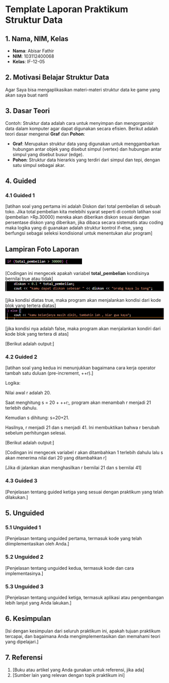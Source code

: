 # Template Laporan Praktikum Struktur Data

## 1. Nama, NIM, Kelas
- **Nama**: Abisar Fathir
- **NIM**: 103112400068
- **Kelas**: IF-12-05

## 2. Motivasi Belajar Struktur Data
Agar Saya bisa mengaplikasikan materi-materi struktur data ke game yang akan saya buat nanti

## 3. Dasar Teori
Contoh: Struktur data adalah cara untuk menyimpan dan mengorganisir data dalam komputer agar dapat digunakan secara efisien. Berikut adalah teori dasar mengenai **Graf** dan **Pohon**:

- **Graf**: Merupakan struktur data yang digunakan untuk menggambarkan hubungan antar objek yang disebut simpul (vertex) dan hubungan antar simpul yang disebut busur (edge).
- **Pohon**: Struktur data hierarkis yang terdiri dari simpul dan tepi, dengan satu simpul sebagai akar.

## 4. Guided
### 4.1 Guided 1
[latihan soal yang pertama ini adalah Diskon dari total pembelian di sebuah toko. Jika total pembelian kita melebihi syarat seperti di contoh latihan soal (pembelian >Rp.30000)  mereka akan diberikan diskon sesuai dengan persentase diskon yang diberikan, jika dibaca secara sistematis atau coding maka logika yang di guanakan adalah struktur kontrol if-else, yang berfungsi sebagai seleksi kondisional untuk menentukan alur program]  

## Lampiran Foto Laporan

![Tangkapan Layar Hasil Program](image/g1.png)  <br>  <br> [Codingan ini mengecek apakah variabel **total_pembelian** kondisinya bernilai true atau tidak] <br> 
![Tangkapan Layar Hasil Program](image/g2.png) <br> <br>
[jika kondisi diatas true, maka program akan menjalankan kondisi dari kode blok yang tertera diatas] <br>
![Tangkapan Layar Hasil Program](image/g3.png) <br> <br>
[jika kondisi nya adalah false, maka program akan menjalankan kondiri dari kode blok yang tertera di atas] <br>

[Berikut adalah output:]


### 4.2 Guided 2
[latihan soal yang kedua ini menunjukkan bagaimana cara kerja operator tambah satu duluan (pre-increment, ++r).]

Logika:

Nilai awal r adalah 20.

Saat menghitung s = 20 + ++r;, program akan menambah r menjadi 21 terlebih dahulu.

Kemudian s dihitung: s=20+21.

Hasilnya, r menjadi 21 dan s menjadi 41. Ini membuktikan bahwa r berubah sebelum perhitungan selesai.

[Berikut adalah output:]




[Codingan ini mengecek variabel r akan ditambahkan 1 terlebih dahulu lalu s akan menerima nilai dari 20 yang ditambahkan r]





[Jika di jalankan akan menghasilkan r bernilai 21 dan s bernilai 41]


### 4.3 Guided 3
[Penjelasan tentang guided ketiga yang sesuai dengan praktikum yang telah dilakukan.]

## 5. Unguided
### 5.1 Unguided 1
[Penjelasan tentang unguided pertama, termasuk kode yang telah diimplementasikan oleh Anda.]

### 5.2 Unguided 2
[Penjelasan tentang unguided kedua, termasuk kode dan cara implementasinya.]

### 5.3 Unguided 3
[Penjelasan tentang unguided ketiga, termasuk aplikasi atau pengembangan lebih lanjut yang Anda lakukan.]

## 6. Kesimpulan
[Isi dengan kesimpulan dari seluruh praktikum ini, apakah tujuan praktikum tercapai, dan bagaimana Anda mengimplementasikan dan memahami teori yang dipelajari.]

## 7. Referensi
1. [Buku atau artikel yang Anda gunakan untuk referensi, jika ada]
2. [Sumber lain yang relevan dengan topik praktikum ini]
